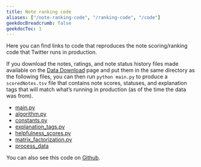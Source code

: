 ```yaml
---
title: Note ranking code
aliases: ["/note-ranking-code", "/ranking-code", "/code"]
geekdocBreadcrumb: false
geekdocToc: 1
---
```


Here you can find links to code that reproduces the note scoring/ranking code that Twitter runs in production.

If you download the notes, ratings, and note status history files made available on the [Data Download](https://twitter.com/i/birdwatch/download-data) page and put them in the same directory as the following files, you can then run `python main.py` to produce a `scoredNotes.tsv` file that contains note scores, statuses, and explanation tags that will match what’s running in production (as of the time the data was from).

- [main.py](../sourcecode/main.py)
- [algorithm.py](../sourcecode/algorithm.py)
- [constants.py](../sourcecode/constants.py)
- [explanation_tags.py](../sourcecode/explanation_tags.py)
- [helpfulness_scores.py](../sourcecode/helpfulness_scores.py)
- [matrix_factorization.py](../sourcecode/matrix_factorization.py)
- [process_data](../sourcecode/process_data.py)

You can also see this code on [Github](https://github.com/twitter/communitynotes/tree/main/static/sourcecode).
